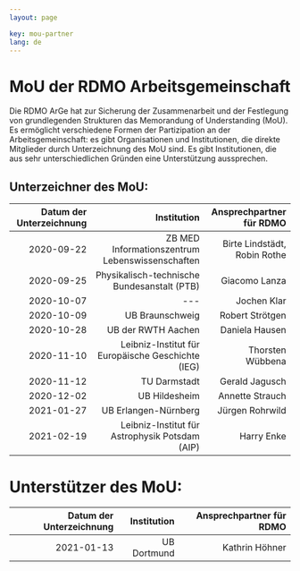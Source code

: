 ```yaml
---
layout: page

key: mou-partner
lang: de
---
```


# MoU der RDMO Arbeitsgemeinschaft

Die RDMO ArGe hat zur Sicherung der Zusammenarbeit und der Festlegung von grundlegenden Strukturen das Memorandung of Understanding (MoU).
Es ermöglicht verschiedene Formen der Partizipation an der Arbeitsgemeinschaft: es gibt Organisationen und Institutionen, die direkte
Mitglieder durch Unterzeichnung des MoU sind. Es gibt Institutionen, die aus sehr unterschiedlichen Gründen eine Unterstützung aussprechen.

## Unterzeichner des MoU:

| Datum der Unterzeichnung |                                       Institution |     Ansprechpartner für RDMO |
| ------------------------:| -------------------------------------------------:| ----------------------------:|
|               2020-09-22 |   ZB MED Informationszentrum Lebenswissenschaften | Birte Lindstädt,	Robin Rothe |
|               2020-09-25 |       Physikalisch-technische Bundesanstalt (PTB) |                Giacomo Lanza |
|               2020-10-07 |                                               --- |                  Jochen Klar |
|               2020-10-09 |                                   UB Braunschweig |              Robert Strötgen |
|               2020-10-28 |                                UB der RWTH Aachen |               Daniela Hausen |
|               2020-11-10 | Leibniz-Institut für Europäische Geschichte (IEG) |             Thorsten Wübbena |
|               2020-11-12 |                                      TU Darmstadt |               Gerald Jagusch |
|               2020-12-02 |                                     UB Hildesheim |              Annette Strauch |
|               2021-01-27 |                              UB Erlangen-Nürnberg |              Jürgen Rohrwild |
|               2021-02-19 |    Leibniz-Institut für Astrophysik Potsdam (AIP) |                   Harry Enke |

Unterstützer des MoU:
======================
| Datum der Unterzeichnung | Institution | Ansprechpartner für RDMO |
| ------------------------:| -----------:| ------------------------:|
|               2021-01-13 | UB Dortmund |           Kathrin Höhner |
